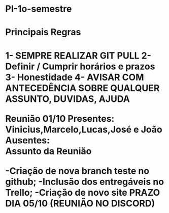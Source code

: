 # PI-1o-semestre

<h1>Principais Regras<h1/>

<b>1- SEMPRE REALIZAR GIT PULL
2- Definir / Cumprir horários e prazos
3- Honestidade
4- AVISAR COM ANTECEDÊNCIA SOBRE QUALQUER ASSUNTO, DUVIDAS, AJUDA</b>

Reunião 01/10
Presentes: Vinicius,Marcelo,Lucas,José e João
Ausentes:           
                Assunto da Reunião

-Criação de nova branch teste no github;
-Inclusão dos entregáveis no Trello;
-Criação de novo site PRAZO DIA 05/10 (REUNIÃO NO DISCORD)
